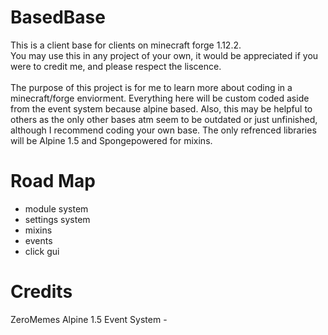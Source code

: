 # BasedBase
This is a client base for clients on minecraft forge 1.12.2. <br />
You may use this in any project of your own, it would be appreciated if you were to credit me, and please respect the liscence. <br />
<br />
The purpose of this project is for me to learn more about coding in a minecraft/forge enviorment. Everything here will be custom coded aside from the event system because alpine based. Also, this may be helpful to others as the only other bases atm seem to be outdated or just unfinished, although I recommend coding your own base. The only refrenced libraries will be Alpine 1.5 and Spongepowered for mixins. <br />
# Road Map 
- module system
- settings system
- mixins
- events
- click gui
# Credits
ZeroMemes Alpine 1.5 Event System - <br />

